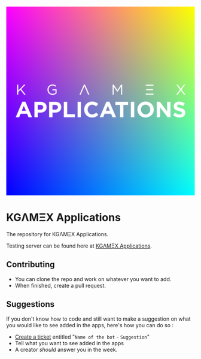 ![KGameX Applications](https://github.com/KGameX/KGameX-Applications/blob/main/KGameX%20Applications.png)

# KGΛMΞX Applications

The repository for KGΛMΞX Applications.

Testing server can be found here at [KGΛMΞX Applications](https://discord.gg/uc5zb9Yyxq).

## Contributing

- You can clone the repo and work on whatever you want to add.
- When finished, create a pull request.

## Suggestions

If you don't know how to code and still want to make a suggestion on what you would like to see added in the apps, here's how you can do so :

- [Create a ticket](https://github.com/KGameX/KGameX-Applications/issues/new) entitled "`Name of the bot` - `Suggestion`"
- Tell what you want to see added in the apps
- A creator *should* answer you in the week.